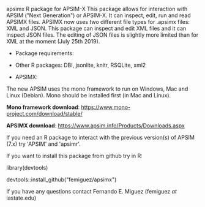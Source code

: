 apsimx
R package for APSIM-X
This package allows for interaction with APSIM ("Next Generation") or
APSIM-X. It can inspect, edit, run and read APSIMX files. APSIMX now
uses two different file types for .apsimx files: XML and JSON. This
package can inspect and edit XML files and it can inspect JSON
files. The editing of JSON files is slightly more limited than for
XML at the moment (July 25th 2019).

* Package requirements:

* Other R packages: DBI, jsonlite, knitr, RSQLite, xml2

* APSIMX:

The new APSIM uses the mono framework to run on Windows, Mac and Linux
(Debian). Mono should be installed first (in Mac and Linux).

**Mono framework download**:
https://www.mono-project.com/download/stable/

**APSIMX download**:
https://www.apsim.info/Products/Downloads.aspx

If you need an R package to interact with the previous version(s) of
APSIM (7.x) try 'APSIM' and 'apsimr'.

If you want to install this package from github try in R:

library(devtools)

devtools::install_github("femiguez/apsimx")

If you have any questions contact Fernando E. Miguez (femiguez *at* iastate.edu)
